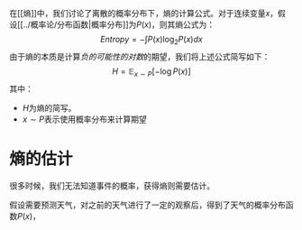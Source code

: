 在[[熵]]中，我们讨论了离散的概率分布下，熵的计算公式。对于连续变量$x$，假设[[../概率论/分布函数|概率分布]]为$P(x)$，则其熵公式为：
$$
Entropy = - \int P(x) \log_2 P(x) dx
$$
由于熵的本质是计算*负的可能性的对数*的期望，我们将上述公式简写如下：
$$
H = \mathbb{E}_{x \sim P} [-\log P(x)]
$$
其中：
- $H$为熵的简写。
- $x \sim P$表示使用概率分布来计算期望

# 熵的估计
很多时候，我们无法知道事件的概率，获得熵则需要估计。

假设需要预测天气，对之前的天气进行了一定的观察后，得到了天气的概率分布函数$P(x)$，